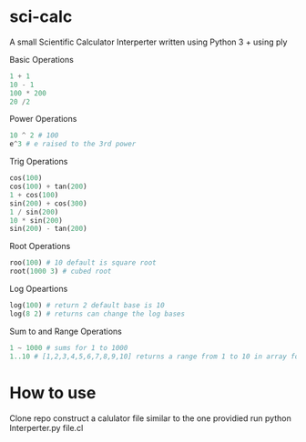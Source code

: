 # sci-calc
A small Scientific Calculator Interperter written using Python 3 + using ply





Basic Operations

```python
1 + 1
10 - 1
100 * 200
20 /2
```
Power Operations
```python
10 ^ 2 # 100
e^3 # e raised to the 3rd power

```
Trig Operations
```python
cos(100)
cos(100) + tan(200)
1 + cos(100)
sin(200) + cos(300)
1 / sin(200)
10 * sin(200)
sin(200) - tan(200)

```
Root Operations
```python
roo(100) # 10 default is square root
root(1000 3) # cubed root
```
Log Opeartions

```python
log(100) # return 2 default base is 10
log(8 2) # returns can change the log bases
```
Sum to and Range  Operations
```python
1 ~ 1000 # sums for 1 to 1000
1..10 # [1,2,3,4,5,6,7,8,9,10] returns a range from 1 to 10 in array format
```

# How to use
Clone repo 
construct a calulator file similar to the one providied run python Interperter.py file.cl
